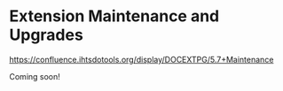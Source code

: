 # Extension Maintenance and Upgrades

https://confluence.ihtsdotools.org/display/DOCEXTPG/5.7+Maintenance

Coming soon!

